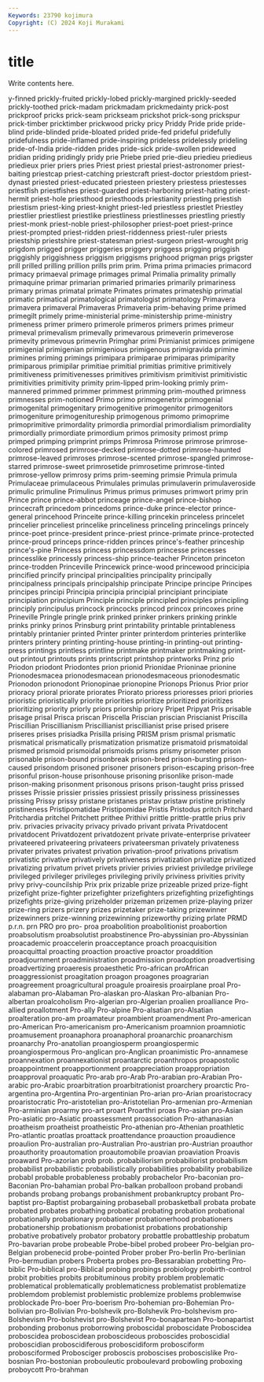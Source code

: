 ```yaml
---
Keywords: 23790 kojimura
Copyright: (C) 2024 Koji Murakami
---
```


# title

Write contents here.



y-finned prickly-fruited
prickly-lobed prickly-margined prickly-seeded prickly-toothed prick-madam prickmadam prickmedainty prick-post prickproof pricks
prick-seam prickseam prickshot prick-song prickspur prick-timber pricktimber prickwood pricky pricy
Priddy Pride pride pride-blind pride-blinded pride-bloated prided pride-fed prideful pridefully
pridefulness pride-inflamed pride-inspiring prideless pridelessly prideling pride-of-India pride-ridden prides pride-sick
pride-swollen prideweed pridian priding pridingly pridy prie Priebe pried prie-dieu
priedieu priedieus priedieux prier priers pries Priest priest priestal priest-astronomer
priest-baiting priestcap priest-catching priestcraft priest-doctor priestdom priest-dynast priested priest-educated priesteen
priestery priestess priestesses priestfish priestfishes priest-guarded priest-harboring priest-hating priest-hermit priest-hole
priesthood priesthoods priestianity priesting priestish priestism priest-king priest-knight priest-led priestless
priestlet Priestley priestlier priestliest priestlike priestliness priestlinesses priestling priestly priest-monk
priest-noble priest-philosopher priest-poet priest-prince priest-prompted priest-ridden priest-riddenness priest-ruler priests priestship
priestshire priest-statesman priest-surgeon priest-wrought prig prigdom prigged prigger priggeries priggery
priggess prigging priggish priggishly priggishness priggism priggisms prighood prigman prigs
prigster prill prilled prilling prillion prills prim prim. Prima prima
primacies primacord primacy primaeval primage primages primal Primalia primality primally
primaquine primar primarian primaried primaries primarily primariness primary primas primatal
primate Primates primates primateship primatial primatic primatical primatological primatologist primatology
Primavera primavera primaveral Primaveras Primaveria prim-behaving prime primed primegilt primely
prime-ministerial prime-ministership prime-ministry primeness primer primero primerole primeros primers primes
primeur primeval primevalism primevally primevarous primeverin primeverose primevity primevous primevrin
Primghar primi Primianist primices primigene primigenial primigenian primigenious primigenous primigravida
primine primines priming primings primipara primiparae primiparas primiparity primiparous primipilar
primitiae primitial primitias primitive primitively primitiveness primitivenesses primitives primitivism primitivist
primitivistic primitivities primitivity primity prim-lipped prim-looking primly prim-mannered primmed primmer
primmest primming prim-mouthed primness primnesses prim-notioned Primo primo primogenetrix primogenial
primogenital primogenitary primogenitive primogenitor primogenitors primogeniture primogenitureship primogenous primomo primoprime
primoprimitive primordality primordia primordial primordialism primordiality primordially primordiate primordium primos
primosity primost primp primped primping primprint primps Primrosa Primrose primrose
primrose-colored primrosed primrose-decked primrose-dotted primrose-haunted primrose-leaved primroses primrose-scented primrose-spangled primrose-starred
primrose-sweet primrosetide primrosetime primrose-tinted primrose-yellow primrosy prims prim-seeming primsie Primula
primula Primulaceae primulaceous Primulales primulas primulaverin primulaveroside primulic primuline Primulinus
Primus primus primuses primwort primy prin Prince prince prince-abbot princeage
prince-angel prince-bishop princecraft princedom princedoms prince-duke prince-elector prince-general princehood Princeite
prince-killing princekin princeless princelet princelier princeliest princelike princeliness princeling princelings
princely prince-poet prince-president prince-priest prince-primate prince-protected prince-proud princeps prince-ridden princes
prince's-feather princeship prince's-pine Princess princess princessdom princesse princesses princesslike princessly
princess-ship prince-teacher Princeton princeton prince-trodden Princeville Princewick prince-wood princewood princicipia
princified princify principal principalities principality principally principalness principals principalship principate
Principe principe Principes principes principi Principia principia principial principiant principiate
principiation principium Principle principle principled principles principling principly principulus princock
princocks princod princox princoxes prine Prineville Pringle pringle prink prinked
prinker prinkers prinking prinkle prinks prinky prinos Prinsburg print printability
printable printableness printably printanier printed Printer printer printerdom printeries printerlike
printers printery printing printing-house printing-in printing-out printing-press printings printless printline
printmake printmaker printmaking print-out printout printouts prints printscript printshop printworks
Prinz prio Priodon priodont Priodontes prion prionid Prionidae Prioninae prionine
Prionodesmacea prionodesmacean prionodesmaceous prionodesmatic Prionodon prionodont Prionopinae prionopine Prionops Prionus
Prior prior prioracy prioral priorate priorates Priorato prioress prioresses priori
priories prioristic prioristically priorite priorities prioritize prioritized prioritizes prioritizing priority
priorly priors priorship priory Pripet Pripyat Pris prisable prisage prisal
Prisca priscan Priscella Priscian priscian Priscianist Priscilla Priscillian Priscillianism Priscillianist
priscillianist prise prised prisere priseres prises prisiadka Prisilla prising PRISM
prism prismal prismatic prismatical prismatically prismatization prismatize prismatoid prismatoidal prismed
prismoid prismoidal prismoids prisms prismy prisometer prison prisonable prison-bound prisonbreak
prison-bred prison-bursting prison-caused prisondom prisoned prisoner prisoners prison-escaping prison-free prisonful
prison-house prisonhouse prisoning prisonlike prison-made prison-making prisonment prisonous prisons prison-taught
priss prissed prisses Prissie prissier prissies prissiest prissily prissiness prissinesses
prissing Prissy prissy pristane pristanes pristav pristaw pristine pristinely pristineness
Pristipomatidae Pristipomidae Pristis Pristodus pritch Pritchard Pritchardia pritchel Pritchett prithee
Prithivi prittle prittle-prattle prius priv priv. privacies privacity privacy privado
privant privata Privatdocent privatdocent Privatdozent privatdozent private private-enterprise privateer privateered
privateering privateers privateersman privately privateness privater privates privatest privation privation-proof
privations privatism privatistic privative privatively privativeness privatization privatize privatized privatizing
privatum privet privets privier privies priviest priviledge privilege privileged privileger
privileges privileging privily priviness privities privity privy privy-councilship Prix prix
prizable prize prizeable prized prize-fight prizefight prize-fighter prizefighter prizefighters prizefighting
prizefightings prizefights prize-giving prizeholder prizeman prizemen prize-playing prizer prize-ring prizers
prizery prizes prizetaker prize-taking prizewinner prizewinners prize-winning prizewinning prizeworthy prizing
prlate PRMD p.r.n. prn PRO pro pro- proa proabolition proabolitionist
proabortion proabsolutism proabsolutist proabstinence Pro-abyssinian pro-Abyssinian proacademic proaccelerin proacceptance proach
proacquisition proacquittal proacting proaction proactive proactor proaddition proadjournment proadministration proadmission
proadoption proadvertising proadvertizing proaeresis proaesthetic Pro-african proAfrican proaggressionist proagitation proagon
proagones proagrarian proagreement proagricultural proagule proairesis proairplane proal Pro-alabaman pro-Alabaman
Pro-alaskan pro-Alaskan Pro-albanian Pro-albertan proalcoholism Pro-algerian pro-Algerian proalien proalliance Pro-allied
proallotment Pro-ally Pro-alpine Pro-alsatian pro-Alsatian proalteration pro-am proamateur proambient proamendment
Pro-american pro-American Pro-americanism pro-Americanism proamnion proamniotic proamusement proanaphora proanaphoral proanarchic
proanarchism proanarchy Pro-anatolian proangiosperm proangiospermic proangiospermous Pro-anglican pro-Anglican proanimistic Pro-annamese
proannexation proannexationist proantarctic proanthropos proapostolic proappointment proapportionment proappreciation proappropriation proapproval
proaquatic Pro-arab pro-Arab Pro-arabian pro-Arabian Pro-arabic pro-Arabic proarbitration proarbitrationist proarchery
proarctic Pro-argentina pro-Argentina Pro-argentinian Pro-arian pro-Arian proaristocracy proaristocratic Pro-aristotelian pro-Aristotelian
Pro-armenian pro-Armenian Pro-arminian proarmy pro-art proart Proarthri proas Pro-asian pro-Asian
Pro-asiatic pro-Asiatic proassessment proassociation Pro-athanasian proatheism proatheist proatheistic Pro-athenian pro-Athenian
proathletic Pro-atlantic proatlas proattack proattendance proauction proaudience proaulion Pro-australian pro-Australian
Pro-austrian pro-Austrian proauthor proauthority proautomation proautomobile proavian proaviation Proavis proaward
Pro-azorian prob prob. probabiliorism probabiliorist probabilism probabilist probabilistic probabilistically probabilities
probability probabilize probabl probable probableness probably probachelor Pro-baconian pro-Baconian Pro-bahamian
probal Pro-balkan proballoon proband probandi probands probang probangs probanishment probankruptcy
probant Pro-baptist pro-Baptist probargaining probaseball probasketball probata probate probated probates
probathing probatical probating probation probational probationally probationary probationer probationerhood probationers
probationership probationism probationist probations probationship probative probatively probator probatory probattle
probattleship probatum Pro-bavarian probe probeable Probe-bibel probed probeer Pro-belgian pro-Belgian
probenecid probe-pointed Prober prober Pro-berlin Pro-berlinian Pro-bermudian probers Proberta probes
pro-Bessarabian probetting Pro-biblic Pro-biblical pro-Biblical probing probings probiology probirth-control probit
probities probits probituminous probity problem problematic problematical problematically problematicness problematist
problematize problemdom problemist problemistic problemize problems problemwise problockade Pro-boer Pro-boerism
Pro-bohemian pro-Bohemian Pro-bolivian pro-Bolivian Pro-bolshevik pro-Bolshevik Pro-bolshevism pro-Bolshevism Pro-bolshevist pro-Bolshevist
Pro-bonapartean Pro-bonapartist probonding probonus proborrowing proboscidal proboscidate Proboscidea proboscidea proboscidean
proboscideous proboscides proboscidial proboscidian proboscidiferous proboscidiform probosciform probosciformed Probosciger proboscis
proboscises proboscislike Pro-bosnian Pro-bostonian probouleutic proboulevard probowling proboxing proboycott Pro-brahman
